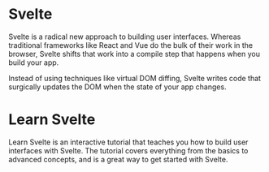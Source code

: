 # Svelte

Svelte is a radical new approach to building user interfaces. Whereas traditional frameworks like React and Vue do the bulk of their work in the browser, Svelte shifts that work into a compile step that happens when you build your app.

Instead of using techniques like virtual DOM diffing, Svelte writes code that surgically updates the DOM when the state of your app changes.

# Learn Svelte

Learn Svelte is an interactive tutorial that teaches you how to build user interfaces with Svelte. The tutorial covers everything from the basics to advanced concepts, and is a great way to get started with Svelte.

